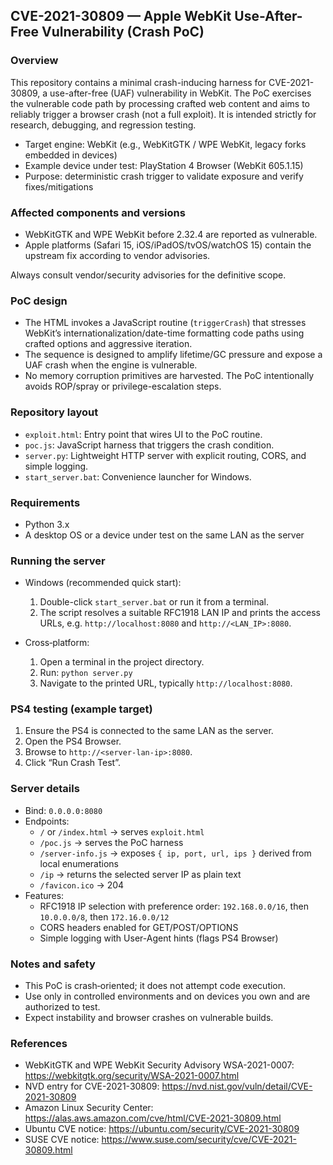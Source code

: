 ## CVE-2021-30809 — Apple WebKit Use-After-Free Vulnerability (Crash PoC)

### Overview
This repository contains a minimal crash-inducing harness for CVE-2021-30809, a use-after-free (UAF) vulnerability in WebKit. The PoC exercises the vulnerable code path by processing crafted web content and aims to reliably trigger a browser crash (not a full exploit). It is intended strictly for research, debugging, and regression testing.

- Target engine: WebKit (e.g., WebKitGTK / WPE WebKit, legacy forks embedded in devices)
- Example device under test: PlayStation 4 Browser (WebKit 605.1.15)
- Purpose: deterministic crash trigger to validate exposure and verify fixes/mitigations

### Affected components and versions
- WebKitGTK and WPE WebKit before 2.32.4 are reported as vulnerable.
- Apple platforms (Safari 15, iOS/iPadOS/tvOS/watchOS 15) contain the upstream fix according to vendor advisories.

Always consult vendor/security advisories for the definitive scope.

### PoC design
- The HTML invokes a JavaScript routine (`triggerCrash`) that stresses WebKit’s internationalization/date-time formatting code paths using crafted options and aggressive iteration.
- The sequence is designed to amplify lifetime/GC pressure and expose a UAF crash when the engine is vulnerable.
- No memory corruption primitives are harvested. The PoC intentionally avoids ROP/spray or privilege-escalation steps.

### Repository layout
- `exploit.html`: Entry point that wires UI to the PoC routine.
- `poc.js`: JavaScript harness that triggers the crash condition.
- `server.py`: Lightweight HTTP server with explicit routing, CORS, and simple logging.
- `start_server.bat`: Convenience launcher for Windows.

### Requirements
- Python 3.x
- A desktop OS or a device under test on the same LAN as the server

### Running the server
- Windows (recommended quick start):
  1. Double-click `start_server.bat` or run it from a terminal.
  2. The script resolves a suitable RFC1918 LAN IP and prints the access URLs, e.g. `http://localhost:8080` and `http://<LAN_IP>:8080`.

- Cross‑platform:
  1. Open a terminal in the project directory.
  2. Run: `python server.py`
  3. Navigate to the printed URL, typically `http://localhost:8080`.

### PS4 testing (example target)
1. Ensure the PS4 is connected to the same LAN as the server.
2. Open the PS4 Browser.
3. Browse to `http://<server-lan-ip>:8080`.
4. Click “Run Crash Test”.

### Server details
- Bind: `0.0.0.0:8080`
- Endpoints:
  - `/` or `/index.html` → serves `exploit.html`
  - `/poc.js` → serves the PoC harness
  - `/server-info.js` → exposes `{ ip, port, url, ips }` derived from local enumerations
  - `/ip` → returns the selected server IP as plain text
  - `/favicon.ico` → 204
- Features:
  - RFC1918 IP selection with preference order: `192.168.0.0/16`, then `10.0.0.0/8`, then `172.16.0.0/12`
  - CORS headers enabled for GET/POST/OPTIONS
  - Simple logging with User-Agent hints (flags PS4 Browser)

### Notes and safety
- This PoC is crash‑oriented; it does not attempt code execution.
- Use only in controlled environments and on devices you own and are authorized to test.
- Expect instability and browser crashes on vulnerable builds.

### References
- WebKitGTK and WPE WebKit Security Advisory WSA-2021-0007: https://webkitgtk.org/security/WSA-2021-0007.html
- NVD entry for CVE-2021-30809: https://nvd.nist.gov/vuln/detail/CVE-2021-30809
- Amazon Linux Security Center: https://alas.aws.amazon.com/cve/html/CVE-2021-30809.html
- Ubuntu CVE notice: https://ubuntu.com/security/CVE-2021-30809
- SUSE CVE notice: https://www.suse.com/security/cve/CVE-2021-30809.html

